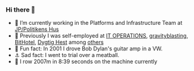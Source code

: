 ### Hi there 👋

- 🔭 I’m currently working in the Platforms and Infrastructure Team at [JP/Politikens Hus](https://jppol.dk) 
- 🐎 Previously I was self-employed at [IT OPERATIONS](https://itoperations.dk), [gravityblasting](https://gravityblasting.com), [BitHotel](https://bithotel.net), [Dygtig Hest](https://dygtighest.dk) among [others](https://github.com/Kristoffer/Kristoffer/blob/main/CV.md) 
- 🌱 Fun fact: In 2001 I drove Bob Dylan's guitar amp in a VW.
- ⚓️ Sad fact: I went to trial over a meatball.
- 🛶 I row 2007m in 8:39 seconds on the machine currently 
